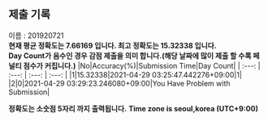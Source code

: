 


  
## 제출 기록  
이름 : 201920721  
**현재 평균 정확도는 7.66169 입니다. 최고 정확도는 15.32338 입니다.**  
**Day Count가 음수인 경우 감점 제출을 의미 합니다.(해당 날짜에 많이 제출 할 수록 페널티 점수가 커집니다.)**
|No|Accuracy(%)|Submission Time|Day Count|
| :---: | :---: | :---: | :---: |
|1|15.32338|2021-04-29 03:25:47.442276+09:00|1|
|2|0|2021-04-29 03:29:23.246080+09:00|You Have Problem with Submission|


**정확도는 소숫점 5자리 까지 출력됩니다.**
**Time zone is seoul,korea (UTC+9:00)**
